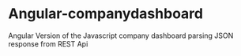 # Angular-companydashboard
 Angular Version of the Javascript company dashboard parsing JSON response from REST Api
